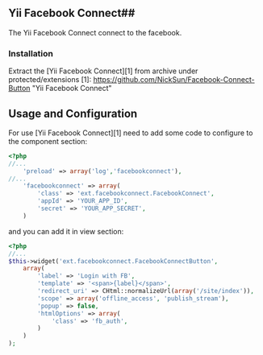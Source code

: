 ## Yii Facebook Connect##

The Yii Facebook Connect connect to the facebook.

### Installation ###

Extract the [Yii Facebook Connect][1] from archive under protected/extensions
[1]: https://github.com/NickSun/Facebook-Connect-Button        "Yii Facebook Connect"

## Usage and Configuration ##

For use [Yii Facebook Connect][1] need to add some code to configure to the component section:

``` php
<?php
//...
	'preload' => array('log','facebookconnect'),
//...
	'facebookconnect' => array(
		'class' => 'ext.facebookconnect.FacebookConnect',
		'appId' => 'YOUR_APP_ID',
		'secret' => 'YOUR_APP_SECRET',
	)
```
and you can add it in view section:

``` php
<?php
//...
$this->widget('ext.facebookconnect.FacebookConnectButton',
	array(
		'label' => 'Login with FB',
		'template' => '<span>{label}</span>',
		'redirect_uri' => CHtml::normalizeUrl(array('/site/index')),
		'scope' => array('offline_access', 'publish_stream'),
		'popup' => false,
		'htmlOptions' => array(
			'class' => 'fb_auth',
		)
	)
);
```
